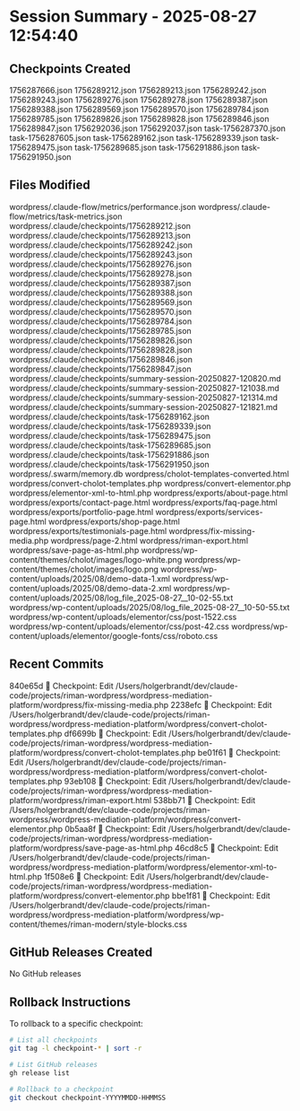 # Session Summary - 2025-08-27 12:54:40

## Checkpoints Created
1756287666.json
1756289212.json
1756289213.json
1756289242.json
1756289243.json
1756289276.json
1756289278.json
1756289387.json
1756289388.json
1756289569.json
1756289570.json
1756289784.json
1756289785.json
1756289826.json
1756289828.json
1756289846.json
1756289847.json
1756292036.json
1756292037.json
task-1756287370.json
task-1756287605.json
task-1756289162.json
task-1756289339.json
task-1756289475.json
task-1756289685.json
task-1756291886.json
task-1756291950.json

## Files Modified
wordpress/.claude-flow/metrics/performance.json
wordpress/.claude-flow/metrics/task-metrics.json
wordpress/.claude/checkpoints/1756289212.json
wordpress/.claude/checkpoints/1756289213.json
wordpress/.claude/checkpoints/1756289242.json
wordpress/.claude/checkpoints/1756289243.json
wordpress/.claude/checkpoints/1756289276.json
wordpress/.claude/checkpoints/1756289278.json
wordpress/.claude/checkpoints/1756289387.json
wordpress/.claude/checkpoints/1756289388.json
wordpress/.claude/checkpoints/1756289569.json
wordpress/.claude/checkpoints/1756289570.json
wordpress/.claude/checkpoints/1756289784.json
wordpress/.claude/checkpoints/1756289785.json
wordpress/.claude/checkpoints/1756289826.json
wordpress/.claude/checkpoints/1756289828.json
wordpress/.claude/checkpoints/1756289846.json
wordpress/.claude/checkpoints/1756289847.json
wordpress/.claude/checkpoints/summary-session-20250827-120820.md
wordpress/.claude/checkpoints/summary-session-20250827-121038.md
wordpress/.claude/checkpoints/summary-session-20250827-121314.md
wordpress/.claude/checkpoints/summary-session-20250827-121821.md
wordpress/.claude/checkpoints/task-1756289162.json
wordpress/.claude/checkpoints/task-1756289339.json
wordpress/.claude/checkpoints/task-1756289475.json
wordpress/.claude/checkpoints/task-1756289685.json
wordpress/.claude/checkpoints/task-1756291886.json
wordpress/.claude/checkpoints/task-1756291950.json
wordpress/.swarm/memory.db
wordpress/cholot-templates-converted.html
wordpress/convert-cholot-templates.php
wordpress/convert-elementor.php
wordpress/elementor-xml-to-html.php
wordpress/exports/about-page.html
wordpress/exports/contact-page.html
wordpress/exports/faq-page.html
wordpress/exports/portfolio-page.html
wordpress/exports/services-page.html
wordpress/exports/shop-page.html
wordpress/exports/testimonials-page.html
wordpress/fix-missing-media.php
wordpress/page-2.html
wordpress/riman-export.html
wordpress/save-page-as-html.php
wordpress/wp-content/themes/cholot/images/logo-white.png
wordpress/wp-content/themes/cholot/images/logo.png
wordpress/wp-content/uploads/2025/08/demo-data-1.xml
wordpress/wp-content/uploads/2025/08/demo-data-2.xml
wordpress/wp-content/uploads/2025/08/log_file_2025-08-27__10-02-55.txt
wordpress/wp-content/uploads/2025/08/log_file_2025-08-27__10-50-55.txt
wordpress/wp-content/uploads/elementor/css/post-1522.css
wordpress/wp-content/uploads/elementor/css/post-42.css
wordpress/wp-content/uploads/elementor/google-fonts/css/roboto.css

## Recent Commits
840e65d 🔖 Checkpoint: Edit /Users/holgerbrandt/dev/claude-code/projects/riman-wordpress/wordpress-mediation-platform/wordpress/fix-missing-media.php
2238efc 🔖 Checkpoint: Edit /Users/holgerbrandt/dev/claude-code/projects/riman-wordpress/wordpress-mediation-platform/wordpress/convert-cholot-templates.php
df6699b 🔖 Checkpoint: Edit /Users/holgerbrandt/dev/claude-code/projects/riman-wordpress/wordpress-mediation-platform/wordpress/convert-cholot-templates.php
be01f61 🔖 Checkpoint: Edit /Users/holgerbrandt/dev/claude-code/projects/riman-wordpress/wordpress-mediation-platform/wordpress/convert-cholot-templates.php
93eb108 🔖 Checkpoint: Edit /Users/holgerbrandt/dev/claude-code/projects/riman-wordpress/wordpress-mediation-platform/wordpress/riman-export.html
538bb71 🔖 Checkpoint: Edit /Users/holgerbrandt/dev/claude-code/projects/riman-wordpress/wordpress-mediation-platform/wordpress/convert-elementor.php
0b5aa8f 🔖 Checkpoint: Edit /Users/holgerbrandt/dev/claude-code/projects/riman-wordpress/wordpress-mediation-platform/wordpress/save-page-as-html.php
46cd8c5 🔖 Checkpoint: Edit /Users/holgerbrandt/dev/claude-code/projects/riman-wordpress/wordpress-mediation-platform/wordpress/elementor-xml-to-html.php
1f508e6 🔖 Checkpoint: Edit /Users/holgerbrandt/dev/claude-code/projects/riman-wordpress/wordpress-mediation-platform/wordpress/convert-elementor.php
bbe1f81 🔖 Checkpoint: Edit /Users/holgerbrandt/dev/claude-code/projects/riman-wordpress/wordpress-mediation-platform/wordpress/wp-content/themes/riman-modern/style-blocks.css

## GitHub Releases Created
No GitHub releases

## Rollback Instructions
To rollback to a specific checkpoint:
```bash
# List all checkpoints
git tag -l checkpoint-* | sort -r

# List GitHub releases
gh release list

# Rollback to a checkpoint
git checkout checkpoint-YYYYMMDD-HHMMSS
```
